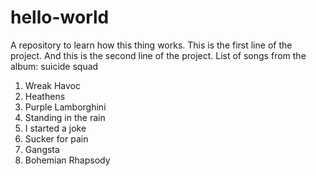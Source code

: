 # hello-world
A repository to learn how this thing works.
This is the first line of the project.
And this is the second line of the project.
List of songs from the album: suicide squad
1. Wreak Havoc
2. Heathens
3. Purple Lamborghini
4. Standing in the rain
5. I started a joke
6. Sucker for pain
7. Gangsta
8. Bohemian Rhapsody
